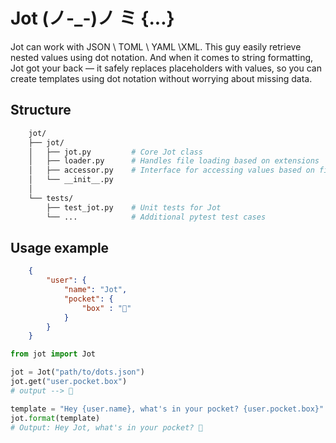 # Jot (ノ-_-)ノ ミ {...}

Jot can work with JSON \ TOML \ YAML \XML. This guy easily retrieve nested values using dot notation.
And when it comes to string formatting, Jot got your back — it safely replaces placeholders with values, so you can create templates using dot notation without worrying about missing data. 

## Structure

```bash
    jot/
    ├── jot/
    │   ├── jot.py         # Core Jot class
    │   ├── loader.py      # Handles file loading based on extensions
    │   ├── accessor.py    # Interface for accessing values based on file extension
    │   └── __init__.py 
    │
    └── tests/
        ├── test_jot.py    # Unit tests for Jot
        └── ...            # Additional pytest test cases
```

## Usage example

```json
    {
        "user": {
            "name": "Jot",
            "pocket": {
                "box" : "🦎"
            }
        }
    }
```

```python
from jot import Jot

jot = Jot("path/to/dots.json")
jot.get("user.pocket.box")
# output --> 🦎
```

```python
template = "Hey {user.name}, what's in your pocket? {user.pocket.box}"
jot.format(template)
# Output: Hey Jot, what's in your pocket? 🦎
```
